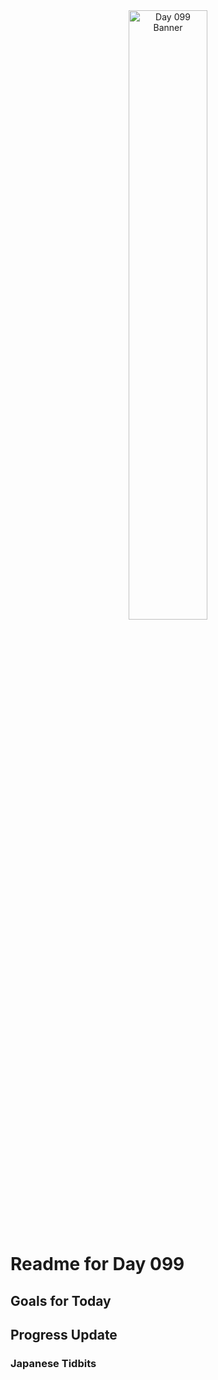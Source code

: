 <div align="center">
 <img src="../..Images/image_099.jpg" alt="Day 099 Banner" width="50%">
</div>

# Readme for Day 099

## Goals for Today

## Progress Update

### Japanese Tidbits

